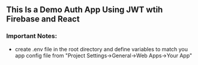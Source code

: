 ## This Is a Demo Auth App Using JWT wtih Firebase and React
### Important Notes:
* create .env file in the root directory and define variables to match you app config file from "Project Settings->General->Web Apps->Your App"
